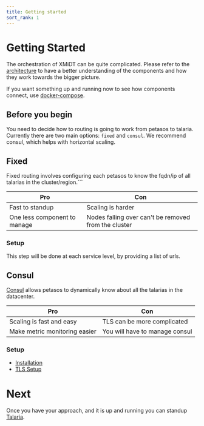 ```yaml
---
title: Getting started
sort_rank: 1
---
```


# Getting Started
The orchestration of XMiDT can be quite complicated. Please refer to the [architecture](../introduction/index.md)
to have a better understanding of the components and how they work towards the bigger picture.

If you want something up and running now to see how components connect, use [docker-compose](https://github.com/xmidt-org/xmidt/tree/master/deploy/docker-compose).


## Before you begin
You need to decide how to routing is going to work from petasos to talaria.
Currently there are two main options: `fixed` and `consul`.
We recommend consul, which helps with horizontal scaling.

## Fixed
Fixed routing involves configuring each petasos to know the fqdn/ip of all talarias in the cluster/region.```

| Pro                          | Con                                                  |
|------------------------------|------------------------------------------------------|
| Fast to standup              | Scaling is harder                                    |
| One less component to manage | Nodes falling over can't be removed from the cluster |

### Setup
This step will be done at each service level, by providing a list of urls.

## Consul
[Consul](https://www.consul.io/) allows petasos to dynamically know about all the talarias in the datacenter.

| Pro                           | Con                            |
|-------------------------------|--------------------------------|
| Scaling is fast and easy      | TLS can be more complicated    |
| Make metric monitoring easier | You will have to manage consul |

### Setup
-   [Installation](https://learn.hashicorp.com/consul/getting-started/install)
-   [TLS Setup](https://www.digitalocean.com/community/tutorials/how-to-secure-consul-with-tls-encryption-on-ubuntu-14-04)


# Next
Once you have your approach, and it is up and running you can standup [Talaria](../talaria).
